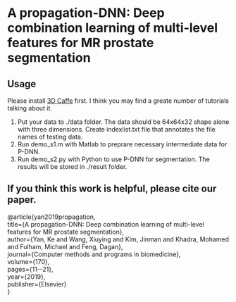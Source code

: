 # A propagation-DNN: Deep combination learning of multi-level features for MR prostate segmentation

## Usage
Please install [3D Caffe](https://au.mathworks.com/matlabcentral/answers/522143-regarding-adding-new-axis-to-the-array) first. I think you may find a greate number of tutorials talking about it.

1. Put your data to ./data folder. The data should be 64x64x32 shape alone with three dimensions. Create indexlist.txt file that annotates the file names of testing data.
2. Run demo_s1.m with Matlab to preprare necessary intermediate data for P-DNN.
3. Run demo_s2.py with Python to use P-DNN for segmentation. The results will be stored in ./result folder.

## If you think this work is helpful, please cite our paper.

@article{yan2019propagation,  
  title={A propagation-DNN: Deep combination learning of multi-level features for MR prostate segmentation},  
  author={Yan, Ke and Wang, Xiuying and Kim, Jinman and Khadra, Mohamed and Fulham, Michael and Feng, Dagan},  
  journal={Computer methods and programs in biomedicine},  
  volume={170},  
  pages={11--21},  
  year={2019},  
  publisher={Elsevier}  
}
